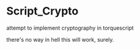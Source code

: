 Script_Crypto
=============

attempt to implement cryptography in torquescript

there's no way in hell this will work, surely.
